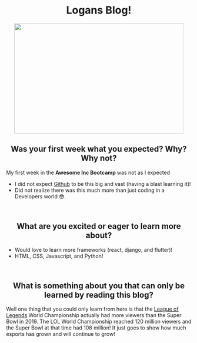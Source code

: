 
<!-- start with header -->
<!-- also try and center text with most of the page -->

<h1 align="center">
  Logans Blog!
  </h1>
  
<!-- add maybe an image or something to spice it up -->
<p align="center">
  <img width="460" height="300" src="https://myoctocat.com/assets/images/base-octocat.svg">
</p>

<!-- Highlight anything that didn't work here -->
<!--   <img align="center"  src="https://myoctocat.com/assets/images/base-octocat.svg" alt="octocat"> -->
  <!--   ![This is an image](https://myoctocat.com/assets/images/base-octocat.svg) -->

<!--  state questtion and reply with answers in a different markdown element  -->


<!--  question #1  -->
  <h2 align="center"> 
  Was your first week what you expected? Why? Why not?
  </h2>
<!-- answer #1 -->
  
<p> My first week in the <b> Awesome Inc Bootcamp </b> was not as I expected </p>

 - I did not expect [Github](https://github.com/) to be this big and vast (having a blast learning it)!
 - Did not realize there was this much more than just coding in a Developers world :flushed:.
<!-- non breaking space. *informal* -->
<p>&nbsp;</p> 

<!-- question #2 -->
<h2 align="center"> What are you excited or eager to learn more about? </h2>

<!-- answer #2 -->
- Would love to learn more frameworks (react, django, and flutter)!
- HTML, CSS, Javascript, and Python!

<p>&nbsp;</p>
<h2 align="center"> What is something about you that can only be learned by reading this blog? </h2>

Well one thing that you could only learn from here is that the [League of Legends](https://www.leagueoflegends.com/en-us/) World Championship actually had more viewers than the Super Bowl in 2019. The LOL World Championship reached 120 million viewers and the Super Bowl at that time had 108 million! It just goes to show how much esports has grown and will continue to grow!
